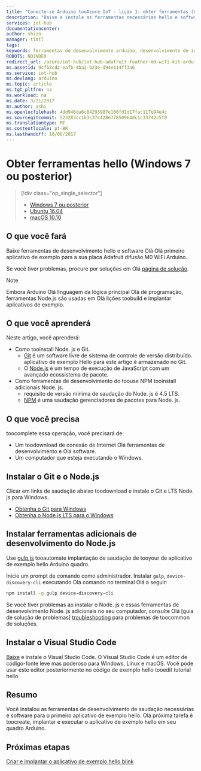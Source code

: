 ```yaml
---
title: "Conecte-se Arduino tooAzure IoT - lição 1: obter ferramentas (Windows) | Microsoft Docs"
description: "Baixe e instale as ferramentas necessárias hello e software para o primeiro aplicativo de exemplo hello para Adafruit difusão M0 WiFi no Windows 7 e versões posteriores."
services: iot-hub
documentationcenter: 
author: shizn
manager: timtl
tags: 
keywords: ferramentas de desenvolvimento arduino, desenvolvimento de iot, software de iot, software de Internet das coisas, instalar o git no windows, instalar node js no windows
ROBOTS: NOINDEX
redirect_url: /azure/iot-hub/iot-hub-adafruit-feather-m0-wifi-kit-arduino-get-started
ms.assetid: 9cfb8cd2-eafb-4ba2-b23e-d94e114ff3a6
ms.service: iot-hub
ms.devlang: arduino
ms.topic: article
ms.tgt_pltfrm: na
ms.workload: na
ms.date: 3/21/2017
ms.author: xshi
ms.openlocfilehash: 4dd946da6c84293987e166fd1d17fac117e94e4c
ms.sourcegitcommit: 523283cc1b3c37c428e77850964dc1c33742c5f0
ms.translationtype: MT
ms.contentlocale: pt-BR
ms.lasthandoff: 10/06/2017
---
```

# <a name="get-hello-tools-windows-7-or-later"></a>Obter ferramentas hello (Windows 7 ou posterior)

> [!div class="op_single_selector"]
> * [Windows 7 ou posterior][windows]
> * [Ubuntu 16.04][ubuntu]
> * [macOS 10.10][macos]

## <a name="what-you-will-do"></a>O que você fará

Baixe ferramentas de desenvolvimento hello e software Olá Olá primeiro aplicativo de exemplo para a sua placa Adafruit difusão M0 WiFi Arduino.

Se você tiver problemas, procure por soluções em Olá [página de solução][troubleshooting].

> [!NOTE]
> Embora Arduino Olá linguagem da lógica principal Olá de programação, ferramentas Node.js são usadas em Olá lições toobuild e implantar aplicativos de exemplo.

## <a name="what-you-will-learn"></a>O que você aprenderá
Neste artigo, você aprenderá:

* Como tooinstall Node. js e Git.
  * [Git](https://git-scm.com) é um software livre de sistema de controle de versão distribuído. aplicativo de exemplo Hello para este artigo é armazenado no Git.
  * O [Node.js](https://nodejs.org/en/) é um tempo de execução de JavaScript com um avançado ecossistema de pacote.
* Como ferramentas de desenvolvimento do toouse NPM tooinstall adicionais Node. js.
  * requisito de versão mínima de saudação do Node. js é 4.5 LTS.
  * [NPM](https://www.npmjs.com) é uma saudação gerenciadores de pacotes para Node. js.

## <a name="what-you-need"></a>O que você precisa

toocomplete essa operação, você precisará de:

* Um toodownload de conexão de Internet Olá ferramentas de desenvolvimento e Olá software.
* Um computador que esteja executando o Windows.

## <a name="install-git-and-nodejs"></a>Instalar o Git e o Node.js

Clicar em links de saudação abaixo toodownload e instale o Git e LTS Node. js para Windows.

* [Obtenha o Git para Windows](https://git-scm.com/download/win/)
* [Obtenha o Node.js LTS para o Windows](https://nodejs.org/en/)

## <a name="install-additional-nodejs-development-tools"></a>Instalar ferramentas adicionais de desenvolvimento do Node.js

Use [gulp.js](http://gulpjs.com) tooautomate implantação de saudação de tooyour de aplicativo de exemplo hello Arduino quadro.

Inicie um prompt de comando como administrador. Instalar `gulp`, `device-discovery-cli` executando Olá comando no terminal Olá a seguir:

```bash
npm install -g gulp device-discovery-cli
```

Se você tiver problemas ao instalar o Node. js e essas ferramentas de desenvolvimento Node. js adicionais no seu computador, consulte Olá [guia de solução de problemas] [ troubleshooting] para problemas de toocommon de soluções.

## <a name="install-visual-studio-code"></a>Instalar o Visual Studio Code

[Baixe](https://code.visualstudio.com/docs/setup/windows) e instale o Visual Studio Code. O Visual Studio Code é um editor de código-fonte leve mas poderoso para Windows, Linux e macOS. Você pode usar este editor posteriormente no código de exemplo hello tooedit tutorial hello.

## <a name="summary"></a>Resumo

Você instalou as ferramentas de desenvolvimento de saudação necessárias e software para o primeiro aplicativo de exemplo hello. Olá próxima tarefa é toocreate, implantar e executar o aplicativo de exemplo hello em seu quadro Arduino.

## <a name="next-steps"></a>Próximas etapas

[Criar e implantar o aplicativo de exemplo hello blink][create-and-deploy-the-blink-sample-application]
<!-- Images and links -->

[windows]: iot-hub-adafruit-feather-m0-wifi-kit-arduino-lesson1-get-the-tools-win32.md
[ubuntu]: iot-hub-adafruit-feather-m0-wifi-kit-arduino-lesson1-get-the-tools-ubuntu.md
[macos]: iot-hub-adafruit-feather-m0-wifi-kit-arduino-lesson1-get-the-tools-mac.md
[troubleshooting]: iot-hub-adafruit-feather-m0-wifi-kit-arduino-troubleshooting.md
[create-and-deploy-the-blink-sample-application]: iot-hub-adafruit-feather-m0-wifi-kit-arduino-lesson1-deploy-blink-app.md